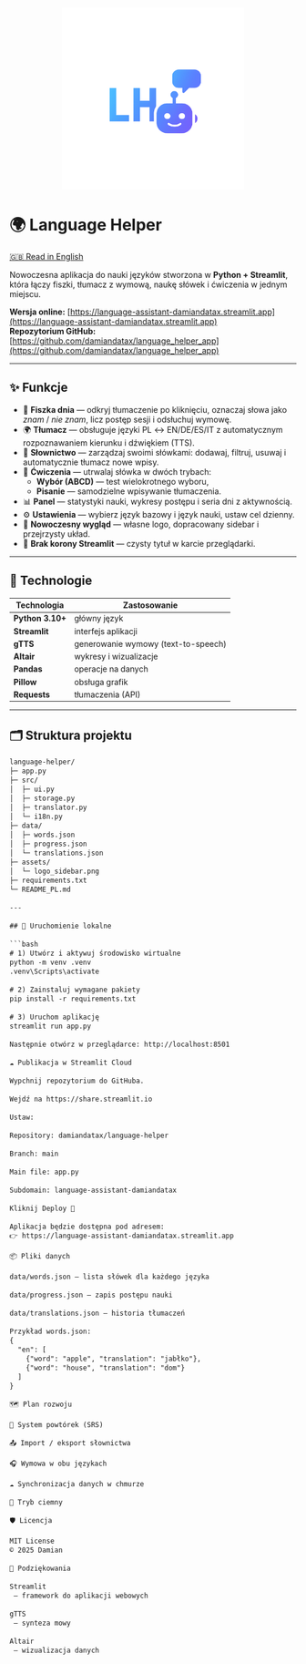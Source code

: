 <p align="center">
  <img src="assets/logo_sidebar.png" alt="Language Helper Logo" width="320"/>
</p>

# 🌍 Language Helper

[🇬🇧 Read in English](README.md)

Nowoczesna aplikacja do nauki języków stworzona w **Python + Streamlit**, która łączy fiszki, tłumacz z wymową, naukę słówek i ćwiczenia w jednym miejscu.

**Wersja online:** [https://language-assistant-damiandatax.streamlit.app](https://language-assistant-damiandatax.streamlit.app)  
**Repozytorium GitHub:** [https://github.com/damiandatax/language_helper_app](https://github.com/damiandatax/language_helper_app)

---

## ✨ Funkcje

- 🧠 **Fiszka dnia** — odkryj tłumaczenie po kliknięciu, oznaczaj słowa jako _znam_ / _nie znam_, licz postęp sesji i odsłuchuj wymowę.
- 🌍 **Tłumacz** — obsługuje języki PL ↔ EN/DE/ES/IT z automatycznym rozpoznawaniem kierunku i dźwiękiem (TTS).
- 🧱 **Słownictwo** — zarządzaj swoimi słówkami: dodawaj, filtruj, usuwaj i automatycznie tłumacz nowe wpisy.
- 📝 **Ćwiczenia** — utrwalaj słówka w dwóch trybach:
  - **Wybór (ABCD)** — test wielokrotnego wyboru,
  - **Pisanie** — samodzielne wpisywanie tłumaczenia.
- 📊 **Panel** — statystyki nauki, wykresy postępu i seria dni z aktywnością.
- ⚙️ **Ustawienia** — wybierz język bazowy i język nauki, ustaw cel dzienny.
- 🎨 **Nowoczesny wygląd** — własne logo, dopracowany sidebar i przejrzysty układ.
- 👑 **Brak korony Streamlit** — czysty tytuł w karcie przeglądarki.

---

## 🧰 Technologie

| Technologia | Zastosowanie |
|--------------|---------------|
| **Python 3.10+** | główny język |
| **Streamlit** | interfejs aplikacji |
| **gTTS** | generowanie wymowy (text-to-speech) |
| **Altair** | wykresy i wizualizacje |
| **Pandas** | operacje na danych |
| **Pillow** | obsługa grafik |
| **Requests** | tłumaczenia (API) |

---

## 🗂 Struktura projektu

```text
language-helper/
├─ app.py
├─ src/
│  ├─ ui.py
│  ├─ storage.py
│  ├─ translator.py
│  └─ i18n.py
├─ data/
│  ├─ words.json
│  ├─ progress.json
│  └─ translations.json
├─ assets/
│  └─ logo_sidebar.png
├─ requirements.txt
└─ README_PL.md

---

## 🚀 Uruchomienie lokalne

```bash
# 1) Utwórz i aktywuj środowisko wirtualne
python -m venv .venv
.venv\Scripts\activate

# 2) Zainstaluj wymagane pakiety
pip install -r requirements.txt

# 3) Uruchom aplikację
streamlit run app.py

Następnie otwórz w przeglądarce: http://localhost:8501

☁️ Publikacja w Streamlit Cloud

Wypchnij repozytorium do GitHuba.

Wejdź na https://share.streamlit.io

Ustaw:

Repository: damiandatax/language-helper

Branch: main

Main file: app.py

Subdomain: language-assistant-damiandatax

Kliknij Deploy 🚀

Aplikacja będzie dostępna pod adresem:
👉 https://language-assistant-damiandatax.streamlit.app

📦 Pliki danych

data/words.json — lista słówek dla każdego języka

data/progress.json — zapis postępu nauki

data/translations.json — historia tłumaczeń

Przykład words.json:
{
  "en": [
    {"word": "apple", "translation": "jabłko"},
    {"word": "house", "translation": "dom"}
  ]
}

🗺 Plan rozwoju

🔁 System powtórek (SRS)

📤 Import / eksport słownictwa

🎧 Wymowa w obu językach

☁️ Synchronizacja danych w chmurze

🌙 Tryb ciemny

🛡 Licencja

MIT License
© 2025 Damian

🙌 Podziękowania

Streamlit
 — framework do aplikacji webowych

gTTS
 — synteza mowy

Altair
 — wizualizacja danych